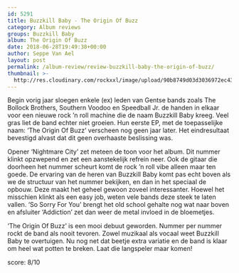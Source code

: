 ```yaml
---
id: 5291
title: Buzzkill Baby - The Origin Of Buzz
category: Album reviews
groups: Buzzkill Baby
album: The Origin Of Buzz
date: 2018-06-28T19:49:38+00:00
author: Seppe Van Ael
layout: post
permalink: /album-review/review-buzzkill-baby-the-origin-of-buzz/
thumbnail: >-
  http://res.cloudinary.com/rockxxl/image/upload/90b8749d03d3036972ec43e5ae8f06a9904a8e70.jpg
---
```

Begin vorig jaar sloegen enkele (ex) leden van Gentse bands zoals The Bollock Brothers, Southern Voodoo en Speedball Jr. de handen in elkaar voor een nieuwe rock ’n roll machine die de naam Buzzkill Baby kreeg. Veel gras liet de band echter niet groeien. Hun eerste EP, met de toepasselijke naam: ‘The Origin Of Buzz’ verscheen nog geen jaar later. Het eindresultaat bevestigd alvast dat dit geen overhaaste beslissing was.

Opener ‘Nightmare City’ zet meteen de toon voor het album. Dit nummer klinkt opzwepend en zet een aanstekelijk refrein neer. Ook de gitaar die doorheen het nummer scheurt komt de rock ’n roll vibe alleen maar ten goede. De ervaring van de heren van Buzzkill Baby komt pas echt boven als we de structuur van het nummer bekijken, en dan in het speciaal de opbouw. Deze maakt het geheel gewoon zoveel interessanter. Hoewel het misschien klinkt als een easy job, weten vele bands deze steek te laten vallen. ‘So Sorry For You’ brengt het old school gehalte nog wat naar boven en afsluiter ‘Addiction’ zet dan weer de metal invloed in de bloemetjes.

‘The Origin Of Buzz’ is een mooi debuut geworden. Nummer per nummer rockt de band als nooit tevoren. Zowel muzikaal als vocaal weet Buzzkill Baby te overtuigen. Nu nog net dat beetje extra variatie en de band is klaar om heel wat potten te breken. Laat die langspeler maar komen!

score: 8/10
